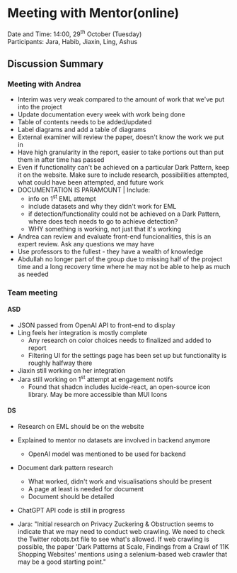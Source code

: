 # Meeting with Mentor(online)
Date and Time: 14:00, 29<sup>th</sup> October (Tuesday)\
Participants: Jara, Habib, Jiaxin, Ling, Ashus
## Discussion Summary
### Meeting with Andrea
- Interim was very weak compared to the amount of work that we've put into the project
- Update documentation every week with work being done
- Table of contents needs to be added/updated
- Label diagrams and add a table of diagrams
- External examiner will review the paper, doesn't know the work we put in
- Have high granularity in the report, easier to take portions out than put them in after time has passed
- Even if functionality can't be achieved on a particular Dark Pattern, keep it on the website. Make sure to include research, possibilities attempted, what could have been attempted, and future work
- DOCUMENTATION IS PARAMOUNT | Include:
	- info on 1<sup>st</sup> EML attempt
	- include datasets and why they didn't work for EML
	- if detection/functionality could not be achieved on a Dark Pattern, where does tech needs to go to achieve detection?
	- WHY something is working, not just that it's working
- Andrea can review and evaluate front-end funcionalities, this is an expert review. Ask any questions we may have
- Use professors to the fullest - they have a wealth of knowledge
- Abdullah no longer part of the group due to missing half of the project time and a long recovery time where he may not be able to help as much as needed
### Team meeting
#### ASD
- JSON passed from OpenAI API to front-end to display
- Ling feels her integration is mostly complete
	- Any research on color choices needs to finalized and added to report
	- Filtering UI for the settings page has been set up but functionality is roughly halfway there
- Jiaxin still working on her integration
- Jara still working on 1<sup>st</sup> attempt at engagement notifs
	- Found that shadcn includes lucide-react, an open-source icon library. May be more accessible than MUI Icons
#### DS
- Research on EML should be on the website

- Explained to mentor no datasets are involved in backend anymore
	- OpenAI model was mentioned to be used for backend

- Document dark pattern research  
	- What worked, didn't work and visualisations should be present
	- A page at least is needed for document 
	- Document should be detailed 

- ChatGPT API code is still in progress
- Jara: "Initial research on Privacy Zuckering & Obstruction seems to indicate that we may need to conduct web crawling. We need to check the Twitter robots.txt file to see what's allowed. If web crawling is possible, the paper 'Dark Patterns at Scale, Findings from a Crawl of 11K Shopping Websites' mentions using a selenium-based web crawler that may be a good starting point."
